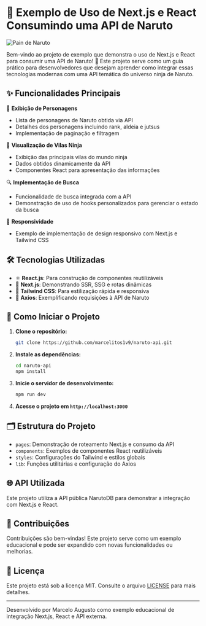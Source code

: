 # 🍥 Exemplo de Uso de Next.js e React Consumindo uma API de Naruto

![Pain de Naruto](https://imgs.search.brave.com/H6H84nxNxPTVdYJikxUFPVTraQA18z1p1YApKn9Ke5M/rs:fit:500:0:0:0/g:ce/aHR0cHM6Ly9jcml0/aWNhbGhpdHMuY29t/LmJyL3dwLWNvbnRl/bnQvdXBsb2Fkcy8y/MDIwLzAzL3BhaW4t/bmFydXRvLTEtOTEw/eDUwNS5qcGc)

Bem-vindo ao projeto de exemplo que demonstra o uso de Next.js e React para consumir uma API de Naruto! 🎉 Este projeto serve como um guia prático para desenvolvedores que desejam aprender como integrar essas tecnologias modernas com uma API temática do universo ninja de Naruto.

## ✨ Funcionalidades Principais

🥷 **Exibição de Personagens**
- Lista de personagens de Naruto obtida via API
- Detalhes dos personagens incluindo rank, aldeia e jutsus
- Implementação de paginação e filtragem

🏯 **Visualização de Vilas Ninja**
- Exibição das principais vilas do mundo ninja
- Dados obtidos dinamicamente da API
- Componentes React para apresentação das informações

🔍 **Implementação de Busca**
- Funcionalidade de busca integrada com a API
- Demonstração de uso de hooks personalizados para gerenciar o estado da busca

📱 **Responsividade**
- Exemplo de implementação de design responsivo com Next.js e Tailwind CSS

## 🛠️ Tecnologias Utilizadas

- ⚛️ **React.js**: Para construção de componentes reutilizáveis
- 🔼 **Next.js**: Demonstrando SSR, SSG e rotas dinâmicas
- 🎨 **Tailwind CSS**: Para estilização rápida e responsiva
- 🔄 **Axios**: Exemplificando requisições à API de Naruto

## 🚀 Como Iniciar o Projeto

1. **Clone o repositório:**
   ```bash
   git clone https://github.com/marcelitos1v9/naruto-api.git
   ```

2. **Instale as dependências:**
   ```bash
   cd naruto-api
   npm install
   ```

3. **Inicie o servidor de desenvolvimento:**
   ```bash
   npm run dev
   ```

4. **Acesse o projeto em `http://localhost:3000`**

## 🗂️ Estrutura do Projeto

- `pages`: Demonstração de roteamento Next.js e consumo da API
- `components`: Exemplos de componentes React reutilizáveis
- `styles`: Configurações do Tailwind e estilos globais
- `lib`: Funções utilitárias e configuração do Axios

## 🌐 API Utilizada

Este projeto utiliza a API pública NarutoDB para demonstrar a integração com Next.js e React.

## 🤝 Contribuições

Contribuições são bem-vindas! Este projeto serve como um exemplo educacional e pode ser expandido com novas funcionalidades ou melhorias.

## 📜 Licença

Este projeto está sob a licença MIT. Consulte o arquivo [LICENSE](LICENSE) para mais detalhes.

---

Desenvolvido por Marcelo Augusto como exemplo educacional de integração Next.js, React e API externa.
